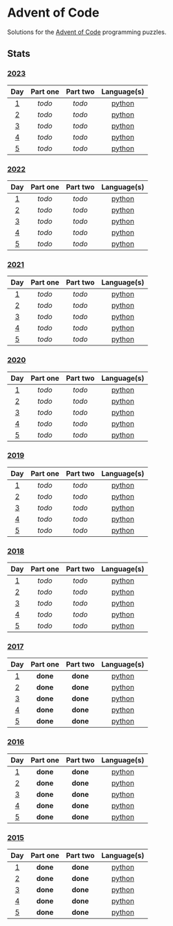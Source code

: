 # Advent of Code
Solutions for the [Advent of Code](https://adventofcode.com/) programming puzzles.

## Stats

### [2023](2023)

|                   Day                    | Part one | Part two |       Language(s)        |
| :--------------------------------------: | :------: | :------: | :----------------------: |
| [1](https://adventofcode.com/2023/day/1) |  *todo*  |  *todo*  | [python](2023/day_01.py) |
| [2](https://adventofcode.com/2023/day/2) |  *todo*  |  *todo*  | [python](2023/day_02.py) |
| [3](https://adventofcode.com/2023/day/3) |  *todo*  |  *todo*  | [python](2023/day_03.py) |
| [4](https://adventofcode.com/2023/day/4) |  *todo*  |  *todo*  | [python](2023/day_04.py) |
| [5](https://adventofcode.com/2023/day/5) |  *todo*  |  *todo*  | [python](2023/day_05.py) |

### [2022](2022)

|                   Day                    | Part one | Part two |       Language(s)        |
| :--------------------------------------: | :------: | :------: | :----------------------: |
| [1](https://adventofcode.com/2022/day/1) |  *todo*  |  *todo*  | [python](2022/day_01.py) |
| [2](https://adventofcode.com/2022/day/2) |  *todo*  |  *todo*  | [python](2022/day_02.py) |
| [3](https://adventofcode.com/2022/day/3) |  *todo*  |  *todo*  | [python](2022/day_03.py) |
| [4](https://adventofcode.com/2022/day/4) |  *todo*  |  *todo*  | [python](2022/day_04.py) |
| [5](https://adventofcode.com/2022/day/5) |  *todo*  |  *todo*  | [python](2022/day_05.py) |

### [2021](2021)

|                   Day                    | Part one | Part two |       Language(s)        |
| :--------------------------------------: | :------: | :------: | :----------------------: |
| [1](https://adventofcode.com/2021/day/1) |  *todo*  |  *todo*  | [python](2021/day_01.py) |
| [2](https://adventofcode.com/2021/day/2) |  *todo*  |  *todo*  | [python](2021/day_02.py) |
| [3](https://adventofcode.com/2021/day/3) |  *todo*  |  *todo*  | [python](2021/day_03.py) |
| [4](https://adventofcode.com/2021/day/4) |  *todo*  |  *todo*  | [python](2021/day_04.py) |
| [5](https://adventofcode.com/2021/day/5) |  *todo*  |  *todo*  | [python](2021/day_05.py) |

### [2020](2020)

|                   Day                    | Part one | Part two |       Language(s)        |
| :--------------------------------------: | :------: | :------: | :----------------------: |
| [1](https://adventofcode.com/2020/day/1) |  *todo*  |  *todo*  | [python](2020/day_01.py) |
| [2](https://adventofcode.com/2020/day/2) |  *todo*  |  *todo*  | [python](2020/day_02.py) |
| [3](https://adventofcode.com/2020/day/3) |  *todo*  |  *todo*  | [python](2020/day_03.py) |
| [4](https://adventofcode.com/2020/day/4) |  *todo*  |  *todo*  | [python](2020/day_04.py) |
| [5](https://adventofcode.com/2020/day/5) |  *todo*  |  *todo*  | [python](2020/day_05.py) |

### [2019](2019)

|                   Day                    | Part one | Part two |       Language(s)        |
| :--------------------------------------: | :------: | :------: | :----------------------: |
| [1](https://adventofcode.com/2019/day/1) |  *todo*  |  *todo*  | [python](2019/day_01.py) |
| [2](https://adventofcode.com/2019/day/2) |  *todo*  |  *todo*  | [python](2019/day_02.py) |
| [3](https://adventofcode.com/2019/day/3) |  *todo*  |  *todo*  | [python](2019/day_03.py) |
| [4](https://adventofcode.com/2019/day/4) |  *todo*  |  *todo*  | [python](2019/day_04.py) |
| [5](https://adventofcode.com/2019/day/5) |  *todo*  |  *todo*  | [python](2019/day_05.py) |

### [2018](2018)

|                   Day                    | Part one | Part two |       Language(s)        |
| :--------------------------------------: | :------: | :------: | :----------------------: |
| [1](https://adventofcode.com/2018/day/1) |  *todo*  |  *todo*  | [python](2018/day_01.py) |
| [2](https://adventofcode.com/2018/day/2) |  *todo*  |  *todo*  | [python](2018/day_02.py) |
| [3](https://adventofcode.com/2018/day/3) |  *todo*  |  *todo*  | [python](2018/day_03.py) |
| [4](https://adventofcode.com/2018/day/4) |  *todo*  |  *todo*  | [python](2018/day_04.py) |
| [5](https://adventofcode.com/2018/day/5) |  *todo*  |  *todo*  | [python](2018/day_05.py) |

### [2017](2017)

|                   Day                    | Part one | Part two |       Language(s)        |
| :--------------------------------------: | :------: | :------: | :----------------------: |
| [1](https://adventofcode.com/2017/day/1) | **done** | **done** | [python](2017/day_01.py) |
| [2](https://adventofcode.com/2017/day/2) | **done** | **done** | [python](2017/day_02.py) |
| [3](https://adventofcode.com/2017/day/3) | **done** | **done** | [python](2017/day_03.py) |
| [4](https://adventofcode.com/2017/day/4) | **done** | **done** | [python](2017/day_04.py) |
| [5](https://adventofcode.com/2017/day/5) | **done** | **done** | [python](2017/day_05.py) |

### [2016](2016)

|                   Day                    | Part one | Part two |       Language(s)        |
| :--------------------------------------: | :------: | :------: | :----------------------: |
| [1](https://adventofcode.com/2016/day/1) | **done** | **done** | [python](2016/day_01.py) |
| [2](https://adventofcode.com/2016/day/2) | **done** | **done** | [python](2016/day_02.py) |
| [3](https://adventofcode.com/2016/day/3) | **done** | **done** | [python](2016/day_03.py) |
| [4](https://adventofcode.com/2016/day/4) | **done** | **done** | [python](2016/day_04.py) |
| [5](https://adventofcode.com/2016/day/5) | **done** | **done** | [python](2016/day_05.py) |

### [2015](2015)

|                   Day                    | Part one | Part two |       Language(s)        |
| :--------------------------------------: | :------: | :------: | :----------------------: |
| [1](https://adventofcode.com/2015/day/1) | **done** | **done** | [python](2015/day_01.py) |
| [2](https://adventofcode.com/2015/day/2) | **done** | **done** | [python](2015/day_02.py) |
| [3](https://adventofcode.com/2015/day/3) | **done** | **done** | [python](2015/day_03.py) |
| [4](https://adventofcode.com/2015/day/4) | **done** | **done** | [python](2015/day_04.py) |
| [5](https://adventofcode.com/2015/day/5) | **done** | **done** | [python](2015/day_05.py) |
